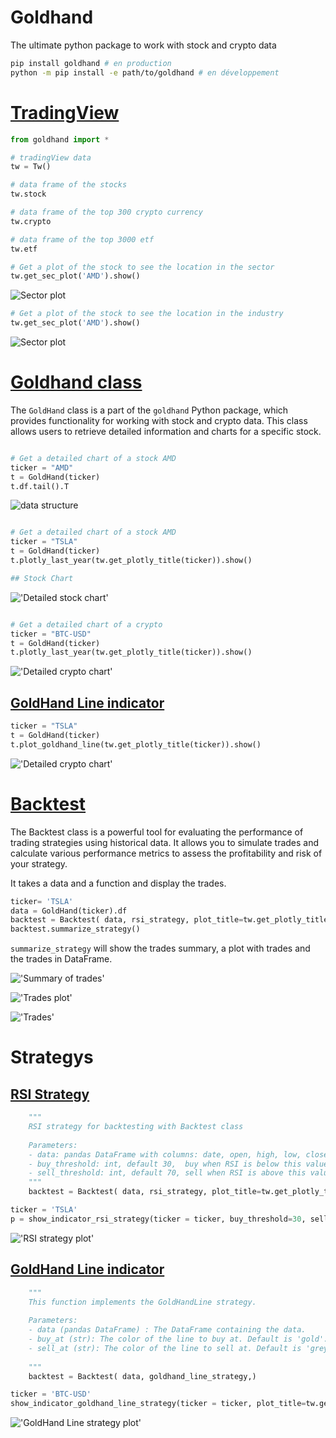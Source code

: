 
# Goldhand
The ultimate python package to work with stock and crypto data

```bash
pip install goldhand # en production
python -m pip install -e path/to/goldhand # en développement
```


# [TradingView]((https://github.com/misrori/goldhand/tw.py))


```python
from goldhand import *

# tradingView data
tw = Tw()

# data frame of the stocks 
tw.stock

# data frame of the top 300 crypto currency
tw.crypto

# data frame of the top 3000 etf
tw.etf

```

```python
# Get a plot of the stock to see the location in the sector 
tw.get_sec_plot('AMD').show()

```
![Sector plot](https://github.com/misrori/goldhand/blob/main/img/sec_plot.png?raw=true "Sector location of FDS")


```python
# Get a plot of the stock to see the location in the industry 
tw.get_sec_plot('AMD').show()

```
![Sector plot](https://github.com/misrori/goldhand/blob/main/img/ind_plot.png?raw=true  "Sector location of FDS")



# [Goldhand class]((https://github.com/misrori/goldhand/stock.py))

The `GoldHand` class is a part of the `goldhand` Python package, which provides functionality for working with stock and crypto data. This class allows users to retrieve detailed information and charts for a specific stock.



```python

# Get a detailed chart of a stock AMD
ticker = "AMD"
t = GoldHand(ticker)
t.df.tail().T
```
![data structure](https://github.com/misrori/goldhand/blob/main/img/df_structure.png?raw=true "data structure")


```python

# Get a detailed chart of a stock AMD
ticker = "TSLA"
t = GoldHand(ticker)
t.plotly_last_year(tw.get_plotly_title(ticker)).show()

## Stock Chart

```
!['Detailed stock chart'](https://github.com/misrori/goldhand/blob/main/img/stock_plot.png?raw=true  "Stock plot")

```python

# Get a detailed chart of a crypto
ticker = "BTC-USD"
t = GoldHand(ticker)
t.plotly_last_year(tw.get_plotly_title(ticker)).show()


```
!['Detailed crypto chart'](https://github.com/misrori/goldhand/blob/main/img/crypto_plot.png?raw=true  "crypto plot")


## [GoldHand Line indicator](https://gist.github.com/misrori/ae77642c31fb1a973c7627cc077a1df2) 


```python
ticker = "TSLA"
t = GoldHand(ticker)
t.plot_goldhand_line(tw.get_plotly_title(ticker)).show()

```
!['Detailed crypto chart'](https://github.com/misrori/goldhand/blob/main/img/goldhand_line_plot.png?raw=true  "crypto plot")



# [Backtest](https://github.com/misrori/goldhand/backtest.py)

The Backtest class is a powerful tool for evaluating the performance of trading strategies using historical data. It allows you to simulate trades and calculate various performance metrics to assess the profitability and risk of your strategy.

It takes a data and a function and display the trades. 



```python
ticker= 'TSLA'
data = GoldHand(ticker).df
backtest = Backtest( data, rsi_strategy, plot_title=tw.get_plotly_title(ticker),  buy_threshold=30, sell_threshold=70)
backtest.summarize_strategy()

```
`summarize_strategy`  will  show the trades summary, a plot with trades and the trades in DataFrame.


!['Summary of trades'](https://github.com/misrori/goldhand/blob/main/img/tradesdf.png?raw=true  "summary of trades")

!['Trades plot'](https://github.com/misrori/goldhand/blob/main/img/backtest_plot.png?raw=true  "trades plot")

!['Trades'](https://github.com/misrori/goldhand/blob/main/img/trades_summary.png?raw=true  "trades df")


# Strategys

## [RSI Strategy](https://github.com/misrori/goldhand/strategy_rsi.py)

```python
    """
    RSI strategy for backtesting with Backtest class
    
    Parameters:
    - data: pandas DataFrame with columns: date, open, high, low, close, volume and rsi
    - buy_threshold: int, default 30,  buy when RSI is below this value
    - sell_threshold: int, default 70, sell when RSI is above this value
    """
    backtest = Backtest( data, rsi_strategy, plot_title=tw.get_plotly_title(ticker),  buy_threshold=30, sell_threshold=70)

```


```python
ticker = 'TSLA'
p = show_indicator_rsi_strategy(ticker = ticker, buy_threshold=30, sell_threshold=70, plot_title=tw.get_plotly_title(ticker), add_strategy_summary=True)
```
!['RSI strategy plot'](https://github.com/misrori/goldhand/blob/main/img/rsi_strategy_plot.png?raw=true  "RSI Strategy plot")

## [GoldHand Line indicator](https://github.com/misrori/goldhand/strategy_goldhand_line.py) 

```python
    """
    This function implements the GoldHandLine strategy.
    
    Parameters:
    - data (pandas DataFrame) : The DataFrame containing the data.
    - buy_at (str): The color of the line to buy at. Default is 'gold'.
    - sell_at (str): The color of the line to sell at. Default is 'grey'.
    
    """
    backtest = Backtest( data, goldhand_line_strategy,)

```

```python
ticker = 'BTC-USD'
show_indicator_goldhand_line_strategy(ticker = ticker, plot_title=tw.get_plotly_title(ticker), buy_at='gold', sell_at='blue',  add_strategy_summary=True)
```
!['GoldHand Line strategy plot'](https://github.com/misrori/goldhand/blob/main/img/goldhand_line_strategy_plot.png?raw=true  "GoldHand Line Strategy plot")



